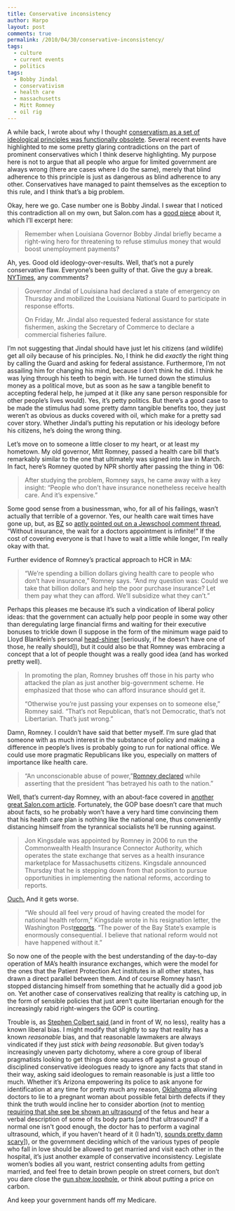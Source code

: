 ```yaml
---
title: Conservative inconsistency
author: Harpo
layout: post
comments: true
permalink: /2010/04/30/conservative-inconsistency/
tags:
  - culture
  - current events
  - politics
tags:
  - Bobby Jindal
  - conservativism
  - health care
  - massachusetts
  - Mitt Romney
  - oil rig
---
```

A while back, I wrote about why I thought <a href="http://www.harpojaeger.com/2009/10/29/the-obsolete-conservative-mentality/" target="_blank">conservatism as a set of ideological principles was functionally obsolete</a>. Several recent events have highlighted to me some pretty glaring contradictions on the part of prominent conservatives which I think deserve highlighting. My purpose here is not to argue that all people who argue for limited government are always wrong (there are cases where I do the same), merely that blind adherence to this principle is just as dangerous as blind adherence to any other. Conservatives have managed to paint themselves as the exception to this rule, and I think that&#8217;s a big problem.

Okay, here we go. Case number one is Bobby Jindal. I swear that I noticed this contradiction all on my own, but Salon.com has a <a href="http://www.salon.com/technology/how_the_world_works/2010/04/30/bobby_jindal_s_oil_spill_crisis_of_faith" target="_blank">good piece</a> about it, which I&#8217;ll excerpt here:

> Remember when Louisiana Governor Bobby Jindal briefly became a right-wing hero for threatening to refuse stimulus money that would boost unemployment payments?

Ah, yes. Good old ideology-over-results. Well, that&#8217;s not a purely conservative flaw. Everyone&#8217;s been guilty of that. Give the guy a break. <a href="http://www.nytimes.com/2010/05/01/us/01gulf.html?pagewanted=2" target="_blank">NYTimes</a>, any commments?

> Governor Jindal of Louisiana had declared a state of emergency on Thursday and mobilized the Louisiana National Guard to participate in response efforts.
> 
> On Friday, Mr. Jindal also requested federal assistance for state fishermen, asking the Secretary of Commerce to declare a commercial fisheries failure.

I&#8217;m not suggesting that Jindal should have just let his citizens (and wildlife) get all oily because of his principles. No, I think he did *exactly* the right thing by calling the Guard and asking for federal assistance. Furthermore, I&#8217;m not assailing him for changing his mind, because I don&#8217;t think he did. I think he was lying through his teeth to begin with. He turned down the stimulus money as a political move, but as soon as he saw a tangible benefit to accepting federal help, he jumped at it (like any sane person responsible for other people&#8217;s lives would). Yes, it&#8217;s petty politics. But there&#8217;s a good case to be made the stimulus had some pretty damn tangible benefits too, they just weren&#8217;t as obvious as ducks covered with oil, which make for a pretty sad cover story. Whether Jindal&#8217;s putting his reputation or his ideology before his citizens, he&#8217;s doing the wrong thing.

Let&#8217;s move on to someone a little closer to my heart, or at least my hometown. My old governor, Mitt Romney, passed a health care bill that&#8217;s remarkably similar to the one that ultimately was signed into law in March. In fact, here&#8217;s Romney quoted by NPR shortly after passing the thing in &#8217;06:

> After studying the problem, Romney says, he came away with a key insight: &#8220;People who don&#8217;t have insurance nonetheless receive health care. And it&#8217;s expensive.&#8221;

Some good sense from a businessman, who, for all of his failings, wasn&#8217;t actually that terrible of a governor. Yes, our health care wait times have gone up, but, as <a href="http://mahrabu.blogspot.com/" target="_blank">BZ</a> so <a href="http://jewschool.com/2010/03/09/21611/glenn-beck-social-justice-not-on-my-watch/comment-page-1/#comment-386817" target="_blank">aptly pointed out on a Jewschool comment thread</a>, &#8220;Without insurance, the wait for a doctors appointment is infinite!&#8221; If the cost of covering everyone is that I have to wait a little while longer, I&#8217;m really okay with that.

Further evidence of Romney&#8217;s practical approach to HCR in MA:

> &#8220;We&#8217;re spending a billion dollars giving health care to people who don&#8217;t have insurance,&#8221; Romney says. &#8220;And my question was: Could we take that billion dollars and help the poor purchase insurance? Let them pay what they can afford. We&#8217;ll subsidize what they can&#8217;t.&#8221;

Perhaps this pleases me because it&#8217;s such a vindication of liberal policy ideas: that the government can actually help poor people in some way other than deregulating large financial firms and waiting for their executive bonuses to trickle down (I suppose in the form of the minimum wage paid to Lloyd Blankfein&#8217;s personal <a href="http://seeker401.files.wordpress.com/2009/12/ap_lloyd_blankfein_090210_mn.jpg" target="_blank">head-shiner</a> [seriously, if he doesn't have one of those, he really should]), but it could also be that Romney was embracing a concept that a lot of people thought was a really good idea (and has worked pretty well).

> In promoting the plan, Romney brushes off those in his party who attacked the plan as just another big-government scheme. He emphasized that those who can afford insurance should get it.
> 
> &#8220;Otherwise you&#8217;re just passing your expenses on to someone else,&#8221; Romney said. &#8220;That&#8217;s not Republican, that&#8217;s not Democratic, that&#8217;s not Libertarian. That&#8217;s just wrong.&#8221;

Damn, Romney. I couldn&#8217;t have said that better myself. I&#8217;m sure glad that someone with as much interest in the substance of policy and making a difference in people&#8217;s lives is probably going to run for national office. We could use more pragmatic Republicans like you, especially on matters of importance like health care.

> &#8220;An unconscionable abuse of power,&#8221;<a href="http://www.politico.com/blogs/bensmith/0310/Romney_Unconscionable_abuse_of_power.html?showall" target="_blank">Romney declared</a> while asserting that the president &#8220;has betrayed his oath to the nation.&#8221;

Well, that&#8217;s current-day Romney, with an about-face covered in <a href="http://www.salon.com/news/feature/2010/03/22/mitt_romney_health_care_hypocrisy" target="_blank">another great Salon.com article</a>. Fortunately, the GOP base doesn&#8217;t care that much about facts, so he probably won&#8217;t have a very hard time convincing them that his health care plan is nothing like the national one, thus conveniently distancing himself from the tyrannical socialists he&#8217;ll be running against.

> Jon Kingsdale was appointed by Romney in 2006 to run the Commonwealth Health Insurance Connector Authority, which operates the state exchange that serves as a health insurance marketplace for Massachusetts citizens. Kingsdale announced Thursday that he is stepping down from that position to pursue opportunities in implementing the national reforms, according to reports.

<a href="http://www.cbsnews.com/8301-503544_162-20002705-503544.html" target="_blank">Ouch.</a> And it gets worse.

> &#8220;We should all feel very proud of having created the model for national health reform,&#8221; Kingsdale wrote in his resignation letter, the Washington Post<a href="http://www.washingtonpost.com/wp-dyn/content/article/2010/04/15/AR2010041504744.html" target="_blank">reports</a>. &#8220;The power of the Bay State&#8217;s example is enormously consequential. I believe that national reform would not have happened without it.&#8221;

So now one of the people with the best understanding of the day-to-day operation of MA&#8217;s health insurance exchanges, which were the model for the ones that the Patient Protection Act institutes in all other states, has drawn a direct parallel between them. And of course Romney hasn&#8217;t stopped distancing himself from something that he actually did a good job on. Yet another case of conservatives realizing that reality is catching up, in the form of sensible policies that just aren&#8217;t quite libertarian enough for the increasingly rabid right-wingers the GOP is courting.

Trouble is, as <a href="http://en.wikipedia.org/wiki/Stephen_Colbert_at_the_2006_White_House_Correspondents'_Association_Dinner#Performance_at_the_dinner" target="_blank">Stephen Colbert said </a>(and in front of W, no less), reality has a known liberal bias. I might modify that slightly to say that reality has a known *reasonable* bias, and that reasonable lawmakers are always vindicated if they just *stick with being reasonable.* But given today&#8217;s increasingly uneven party dichotomy, where a core group of liberal pragmatists looking to get things done squares off against a group of disciplined conservative ideologues ready to ignore any facts that stand in their way, asking said ideologues to remain reasonable is just a little too much. Whether it&#8217;s Arizona empowering its police to ask anyone for identification at any time for pretty much any reason, <a href="http://www.nytimes.com/2010/04/28/us/28abortion.html" target="_blank">Oklahoma</a> allowing doctors to lie to a pregnant woman about possible fetal birth defects if they think the truth would incline her to consider abortion (not to mentio<a href="http://www.alternet.org/reproductivejustice/83454/" target="_blank">n requiring that she see be shown an ultrasound</a> of the fetus and hear a verbal description of some of its body parts [and that ultrasound? If a normal one isn't good enough, the doctor has to perform a vaginal ultrasound, which, if you haven't heard of it (I hadn't), <a href="http://www.dailykos.com/story/2010/4/29/861885/-Legalized-rape.-In-Oklahoma." target="_blank">sounds pretty damn scary</a>]), or the government deciding which of the various types of people who fall in love should be allowed to get married and visit each other in the hospital, it&#8217;s just another example of conservative inconsistency. Legislate women&#8217;s bodies all you want, restrict consenting adults from getting married, and feel free to detain brown people on street corners, but don&#8217;t you dare close the <a href="http://en.wikipedia.org/wiki/Gun_show#The_.22Gun_Show_Loophole.22" target="_blank">gun show loophole</a>, or think about putting a price on carbon.

And keep your government hands off my Medicare.